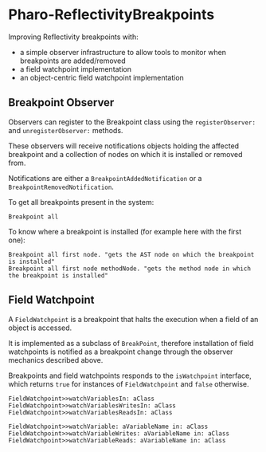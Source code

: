 # Pharo-ReflectivityBreakpoints
Improving Reflectivity breakpoints with:
- a simple observer infrastructure to allow tools to monitor when breakpoints are added/removed
- a field watchpoint implementation
- an object-centric field watchpoint implementation

## Breakpoint Observer

Observers can register to the Breakpoint class using the `registerObserver:` and `unregisterObserver:` methods.

These observers will receive notifications objects holding the affected breakpoint and a collection of nodes on which it is installed or removed from.

Notifications are either a `BreakpointAddedNotification` or a `BreakpointRemovedNotification`.

To get all breakpoints present in the system: 
```Smalltalk
Breakpoint all
```

To know where a breakpoint is installed (for example here with the first one): 
```Smalltalk
Breakpoint all first node. "gets the AST node on which the breakpoint is installed"
Breakpoint all first node methodNode. "gets the method node in which the breakpoint is installed"
```
## Field Watchpoint

A `FieldWatchpoint` is a breakpoint that halts the execution when a field of an object is accessed.

It is implemented as a subclass of `BreakPoint`, therefore installation of field watchpoints is notified as a breakpoint change through the observer mechanics described above.

Breakpoints and field watchpoints responds to the `isWatchpoint` interface, which returns `true` for instances of `FieldWatchpoint` and `false` otherwise.


```Smalltalk
FieldWatchpoint>>watchVariablesIn: aClass 
FieldWatchpoint>>watchVariablesWritesIn: aClass 
FieldWatchpoint>>watchVariablesReadsIn: aClass 
```

```Smalltalk
FieldWatchpoint>>watchVariable: aVariableName in: aClass 
FieldWatchpoint>>watchVariableWrites: aVariableName in: aClass 
FieldWatchpoint>>watchVariableReads: aVariableName in: aClass 
```
